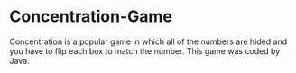 # Concentration-Game
Concentration is a popular game in which all of the numbers are hided and you have to flip each box to match the number. This game was coded by Java.
